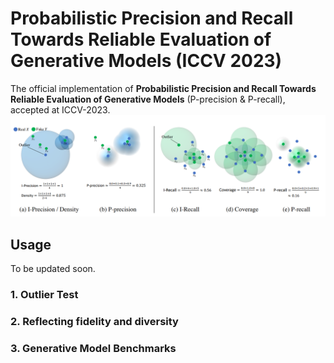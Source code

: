 # Probabilistic Precision and Recall Towards Reliable Evaluation of Generative Models (ICCV 2023)
The official implementation of **Probabilistic Precision and Recall Towards Reliable Evaluation of Generative Models** (P-precision & P-recall), accepted at ICCV-2023.
![figure/image2.png](figure/image2.png)

## Usage
To be updated soon.

### 1. Outlier Test

### 2. Reflecting fidelity and diversity

### 3. Generative Model Benchmarks
